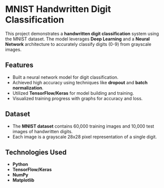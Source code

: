 # MNIST Handwritten Digit Classification

This project demonstrates a **handwritten digit classification** system using the MNIST dataset. The model leverages **Deep Learning** and a **Neural Network** architecture to accurately classify digits (0-9) from grayscale images.

## Features
- Built a neural network model for digit classification.
- Achieved high accuracy using techniques like **dropout** and **batch normalization**.
- Utilized **TensorFlow/Keras** for model building and training.
- Visualized training progress with graphs for accuracy and loss.

## Dataset
- The **MNIST dataset** contains 60,000 training images and 10,000 test images of handwritten digits.
- Each image is a grayscale 28x28 pixel representation of a single digit.

## Technologies Used
- **Python**
- **TensorFlow/Keras**
- **NumPy**
- **Matplotlib**
